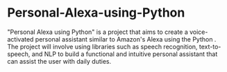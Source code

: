 # Personal-Alexa-using-Python
"Personal Alexa using Python" is a project that aims to create a voice-activated personal assistant similar to Amazon's Alexa using the Python . The project will involve using libraries such as speech recognition, text-to-speech, and NLP to build a functional and intuitive personal assistant that can assist the user with daily duties.
